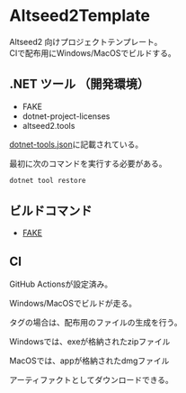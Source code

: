 # Altseed2Template

Altseed2 向けプロジェクトテンプレート。  
CIで配布用にWindows/MacOSでビルドする。

## .NET ツール （開発環境）

- FAKE
- dotnet-project-licenses
- altseed2.tools

[dotnet-tools.json](/.config/dotnet-tools.json)に記載されている。

最初に次のコマンドを実行する必要がある。

```sh
dotnet tool restore
```

## ビルドコマンド

- [FAKE](/docs/fake.md)

## CI

GitHub Actionsが設定済み。

Windows/MacOSでビルドが走る。

タグの場合は、配布用のファイルの生成を行う。

Windowsでは、exeが格納されたzipファイル

MacOSでは、appが格納されたdmgファイル

アーティファクトとしてダウンロードできる。
